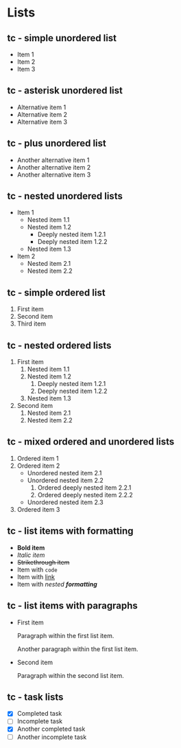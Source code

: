 # Lists

<!--
TEST REASONING:
This expected output shows several notable transformations in list formatting:
1. Alternative list markers (* and +) have been standardized to hyphens (-)
2. The hierarchy and indentation of lists is preserved, which is crucial
3. Formatting within list items has been normalized (same as regular text)
4. Paragraph spacing within list items is maintained

These transformations maintain the semantic structure while improving consistency.
-->

## tc - simple unordered list

- Item 1
- Item 2
- Item 3

## tc - asterisk unordered list

- Alternative item 1
- Alternative item 2
- Alternative item 3

## tc - plus unordered list

- Another alternative item 1
- Another alternative item 2
- Another alternative item 3

## tc - nested unordered lists

- Item 1
  - Nested item 1.1
  - Nested item 1.2
    - Deeply nested item 1.2.1
    - Deeply nested item 1.2.2
  - Nested item 1.3
- Item 2
  - Nested item 2.1
  - Nested item 2.2

## tc - simple ordered list

1. First item
2. Second item
3. Third item

## tc - nested ordered lists

1. First item
   1. Nested item 1.1
   2. Nested item 1.2
      1. Deeply nested item 1.2.1
      2. Deeply nested item 1.2.2
   3. Nested item 1.3
2. Second item
   1. Nested item 2.1
   2. Nested item 2.2

## tc - mixed ordered and unordered lists

1. Ordered item 1
2. Ordered item 2
   - Unordered nested item 2.1
   - Unordered nested item 2.2
     1. Ordered deeply nested item 2.2.1
     2. Ordered deeply nested item 2.2.2
   - Unordered nested item 2.3
3. Ordered item 3

## tc - list items with formatting

- **Bold item**
- _Italic item_
- ~~Strikethrough item~~
- Item with `code`
- Item with [link](https://example.com)
- Item with _nested **formatting**_

## tc - list items with paragraphs

- First item

  Paragraph within the first list item.

  Another paragraph within the first list item.

- Second item

  Paragraph within the second list item.

## tc - task lists

- [x] Completed task
- [ ] Incomplete task
- [x] Another completed task
- [ ] Another incomplete task